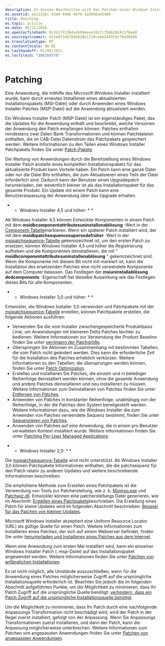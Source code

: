 ```yaml
---
description: In diesen Abschnitten wird das Patchen einer Windows Installer-Installation beschrieben.
ms.assetid: e3c233bc-4344-449e-9e79-1a3b96ad2d08
title: Patching
ms.topic: article
ms.date: 05/31/2018
ms.openlocfilehash: 8c3117723bda1699eeae341fc75db201421f6ae0
ms.sourcegitcommit: 831e8f3db78ab820e1710cede244553c70e50500
ms.translationtype: MT
ms.contentlocale: de-DE
ms.lasthandoff: 01/08/2021
ms.locfileid: "106359578"
---
```

# <a name="patching"></a>Patching

Eine Anwendung, die mithilfe des Microsoft Windows Installer installiert wurde, kann durch erneutes Installieren eines aktualisierten Installationspakets (MSI-Datei) oder durch Anwenden eines Windows Installer Patches (MSP-Datei) auf die Anwendung aktualisiert werden.

Ein Windows Installer Patch (MSP-Datei) ist ein eigenständiges Paket, das die Updates für die Anwendung enthält und beschreibt, welche Versionen der Anwendung den Patch empfangen können. Patches enthalten mindestens zwei Daten Bank Transformationen und können Patchdateien enthalten, die im CAB-Datei Datenstrom des Patchpakets gespeichert werden. Weitere Informationen zu den Teilen eines Windows Installer Patchpakets finden Sie unter [Patch-Pakete](patch-packages.md).

Die Wartung von Anwendungen durch die Bereitstellung eines Windows Installer Patch anstelle eines kompletten Installationspakets für das aktualisierte Produkt kann Vorteile haben. Ein Patch kann eine ganze Datei oder nur die Datei Bits enthalten, die zum Aktualisieren eines Teils der Datei erforderlich sind. Dadurch kann der Benutzer einen Upgradepatch herunterladen, der wesentlich kleiner ist als das Installationspaket für das gesamte Produkt. Ein Update mit einem Patch kann eine Benutzeranpassung der Anwendung über das Upgrade erhalten.

* * Windows Installer 4,5 und höher: * *

Ab Windows Installer 4,5 können Entwickler Komponenten in einem Patch mit dem **msidbcomponentattributesuninstallonablösung** -Wert in der [Component-Tabelle](component-table.md)markieren. Wenn ein späterer Patch installiert wird, der mit dem **msidbpatchsequencesupersedefrüher** -Wert in der [msipatchsequence-Tabelle](msipatchsequence-table.md) gekennzeichnet ist, um den ersten Patch zu ersetzen, können Windows Installer 4,5 und höher die Registrierung aufheben und die Komponenten deinstallieren, die mit " **msidbcomponentattributesuninstallonablösung** " gekennzeichnet sind. Wenn die Komponente mit diesem Bit nicht mit markiert ist, kann die Installation des ersetzenden Patches eine nicht verwendete Komponente auf dem Computer belassen. Das Festlegen der **msiuninstallablösung dedcomponents** -Eigenschaft hat dieselbe Auswirkung wie das Festlegen dieses Bits für alle Komponenten.

* * Windows Installer 3,0 und höher: * *

Entwickler, die Windows Installer 3,0 verwenden und Patchpakete mit der [msipatchsequence-Tabelle](msipatchsequence-table.md) erstellen, können Patchpakete erstellen, die folgende Aktionen ausführen:

-   Verwenden Sie die vom Installer zwischengespeicherte Produktbasis Linie, um Anwendungen mit kleineren Delta Patches leichter zu bedienen. Weitere Informationen zur Verwendung der Product Baseline finden Sie unter [verringern der Patchgröße](reducing-patch-size.md).
-   Überspringen Sie Aktionen im Zusammenhang mit bestimmten Tabellen, die vom Patch nicht geändert werden. Dies kann die erforderliche Zeit für die Installation des Patches erheblich verkürzen. Weitere Informationen zu den Tabellen, die übersprungen werden können, finden Sie unter [Patch Optimization](patch-optimization.md).
-   Erstellen und installieren Sie Patches, die einzeln und in beliebiger Reihenfolge deinstalliert werden können, ohne die gesamte Anwendung und andere Patches deinstallieren und neu installieren zu müssen. Weitere Informationen zum Deinstallieren von Patches finden Sie unter [Entfernen von Patches](removing-patches.md).
-   Anwenden von Patches in konstanter Reihenfolge, unabhängig von der Reihenfolge, in der die Patches dem System bereitgestellt werden. Weitere Informationen dazu, wie die Windows Installer die zum Anwenden von Patches verwendete Sequenz bestimmt, finden Sie unter [Sequenzieren von Patches](sequencing-patches.md).
-   Anwenden von Patches auf eine Anwendung, die in einem pro Benutzer verwalteten Kontext installiert wurde. Weitere Informationen finden Sie unter [Patching Per-User Managed Applications](patching-per-user-managed-applications.md).

* * Windows Installer 2,0: * *

Die [msipatchsequence-Tabelle](msipatchsequence-table.md) wird nicht unterstützt. Ab Windows Installer 3,0 können Patchpakete Informationen enthalten, die die patchsequenz für den Patch relativ zu anderen Updates und weitere beschreibende Informationen beschreiben.

Die empfohlene Methode zum Erstellen eines Patchpakets ist die Verwendung von Tools zur Patcherstellung, wie z. b. [Msimsp.exe](msimsp-exe.md) und [Patchwiz.dll](patchwiz-dll.md). Entwickler können eine patcherstellungs Datei generieren, wie im Abschnitt: [Erstellen eines Patchpakets](creating-a-patch-package.md)beschrieben. Die Erstellung eines Patch für kleine Updates wird im folgenden Abschnitt beschrieben: [Beispiel für das Patchen von kleinen Updates](a-small-update-patching-example.md).

Microsoft Windows Installer akzeptiert eine Uniform Resource Locator (URL) als gültige Quelle für einen Patch. Weitere Informationen zum Installieren eines Patches, der sich auf einem Webserver befindet, finden Sie unter [herunterladen und Installieren eines Patches aus dem Internet](downloading-and-installing-a-patch-from-the-internet.md).

Wenn eine Anwendung zum ersten Mal installiert wird, kann ein einzelner Windows Installer Patch (. msp-Datei) auf das Installationspaket angewendet werden. Weitere Informationen finden Sie unter [Patchen von anfänglichen Installationen](patching-initial-installations.md).

Es ist nicht möglich, alle Umstände auszuschließen, wenn für die Anwendung eines Patches möglicherweise Zugriff auf die ursprüngliche Installationsquelle erforderlich ist. Beachten Sie jedoch die im folgenden Abschnitt aufgeführten Punkte, um die Möglichkeit zu minimieren, dass Ihr Patch Zugriff auf die ursprüngliche Quelle benötigt: [verhindern, dass ein Patch Zugriff auf die ursprüngliche Installationsquelle benötigt](preventing-a-patch-from-requiring-access-to-the-original-installation-source.md).

Um die Möglichkeit zu minimieren, dass Ihr Patch durch eine nachfolgende Anpassungs Transformation nicht beschädigt wird, wird der Patch in der Regel zuerst installiert, gefolgt von der Anpassung. Wenn Sie Anpassungs Transformationen zuerst installieren, und dann der Patch, kann die Anpassung möglicherweise unterbrechen. Weitere Informationen zum Patchen von angepassten Anwendungen finden Sie unter [Patchen von angepassten Anwendungen](patching-customized-applications.md).

 

 



